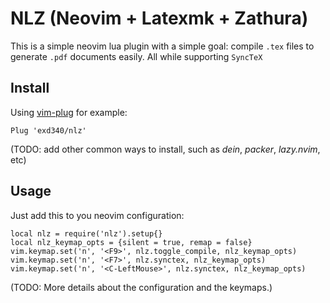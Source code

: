 # NLZ (Neovim + Latexmk + Zathura)

This is a simple neovim lua plugin with a simple goal: compile `.tex` files to
generate `.pdf` documents easily. All while supporting `SyncTeX`

## Install

Using [vim-plug](https://github.com/junegunn/vim-plug) for example:

```
Plug 'exd340/nlz'
```

(TODO: add other common ways to install, such as _dein_, _packer_, _lazy.nvim_,
etc)

## Usage

Just add this to you neovim configuration:

```
local nlz = require('nlz').setup{}
local nlz_keymap_opts = {silent = true, remap = false}
vim.keymap.set('n', '<F9>', nlz.toggle_compile, nlz_keymap_opts)
vim.keymap.set('n', '<F7>', nlz.synctex, nlz_keymap_opts)
vim.keymap.set('n', '<C-LeftMouse>', nlz.synctex, nlz_keymap_opts)
```

(TODO: More details about the configuration and the keymaps.)
